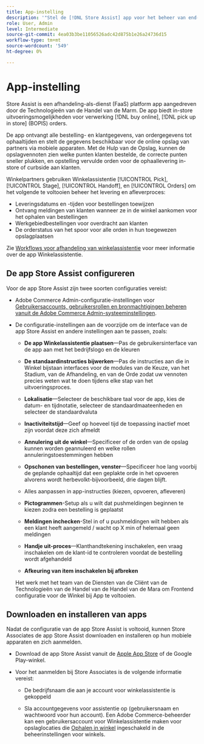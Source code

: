 ```yaml
---
title: App-instelling
description: '"Stel de [!DNL Store Assist] app voor het beheer van end-to-end workflows voor de afhandeling van winkels en processen voor het online kopen van orders." '
role: User, Admin
level: Intermediate
source-git-commit: 4ea03b3be11056526adc42d875b1e26a24736d15
workflow-type: tm+mt
source-wordcount: '549'
ht-degree: 0%

---
```


# App-instelling

Store Assist is een afhandeling-als-dienst (FaaS) platform app aangedreven door de Technologieën van de Handel van de Marm. De app biedt in-store uitvoeringsmogelijkheden voor verwerking [!DNL buy online], [!DNL pick up in store] (BOPIS) orders.

De app ontvangt alle bestelling- en klantgegevens, van ordergegevens tot ophaaltijden en stelt de gegevens beschikbaar voor de online opslag van partners via mobiele apparaten. Met de Hulp van de Opslag, kunnen de opslagvennoten zien welke punten klanten bestelde, de correcte punten sneller plukken, en opstelling vervulde orden voor de ophaallevering in-store of curbside aan klanten.

Winkelpartners gebruiken Winkelassistentie [!UICONTROL Pick], [!UICONTROL Stage], [!UICONTROL Handoff], en [!UICONTROL Orders] om het volgende te voltooien beheer het levering en afleverproces:

- Leveringsdatums en -tijden voor bestellingen toewijzen
- Ontvang meldingen van klanten wanneer ze in de winkel aankomen voor het ophalen van bestellingen
- Werkgebiedbestellingen voor overdracht aan klanten
- De orderstatus van het spoor voor alle orden in hun toegewezen opslagplaatsen

Zie [Workflows voor afhandeling van winkelassistentie](store-assist-modules.md) voor meer informatie over de app Winkelassistentie.


## De app Store Assist configureren

Voor de app Store Assist zijn twee soorten configuraties vereist:

- Adobe Commerce Admin-configuratie-instellingen voor [Gebruikersaccounts, gebruikersrollen en bronmachtigingen beheren vanuit de Adobe Commerce Admin-systeeminstellingen](user-setup.md).

- De configuratie-instellingen aan de voorzijde om de interface van de app Store Assist en andere instellingen aan te passen, zoals:

   - **De app Winkelassistentie plaatsen**—Pas de gebruikersinterface van de app aan met het bedrijfslogo en de kleuren

   - **De standaardinstructies bijwerken**—Pas de instructies aan die in Winkel bijstaan interfaces voor de modules van de Keuze, van het Stadium, van de Afhandeling, en van de Orde zodat uw vennoten precies weten wat te doen tijdens elke stap van het uitvoeringsproces.

   - **Lokalisatie**—Selecteer de beschikbare taal voor de app, kies de datum- en tijdnotatie, selecteer de standaardmaateenheden en selecteer de standaardvaluta

   - **Inactiviteitstijd**—Geef op hoeveel tijd de toepassing inactief moet zijn voordat deze zich afmeldt

   - **Annulering uit de winkel**—Specificeer of de orden van de opslag kunnen worden geannuleerd en welke rollen annuleringstoestemmingen hebben

   - **Opschonen van bestellingen, venster**—Specificeer hoe lang voorbij de geplande ophaaltijd dat een geplakte orde in het opvoeren alvorens wordt herbevolkt-bijvoorbeeld, drie dagen blijft.

   - Alles aanpassen in app-instructies (kiezen, opvoeren, afleveren)

   - **Pictogrammen**-Setup als u wilt dat pushmeldingen beginnen te kiezen zodra een bestelling is geplaatst

   - **Meldingen inchecken**-Stel in of u pushmeldingen wilt hebben als een klant heeft aangemeld / wacht op X min of helemaal geen meldingen

   - **Handje uit-proces**—Klanthandtekening inschakelen, een vraag inschakelen om de klant-id te controleren voordat de bestelling wordt afgehandeld

   - **Afkeuring van item inschakelen bij afbreken**

   Het werk met het team van de Diensten van de Cliënt van de Technologieën van de Handel van de Handel van de Mara om Frontend configuratie voor de Winkel bij App te voltooien.

## Downloaden en installeren van apps

Nadat de configuratie van de app Store Assist is voltooid, kunnen Store Associates de app Store Assist downloaden en installeren op hun mobiele apparaten en zich aanmelden.

- Download de app Store Assist vanuit de [Apple App Store](https://apps.apple.com/us/app/store-assist-by-walmart/id16092815390) of de Google Play-winkel.

- Voor het aanmelden bij Store Associates is de volgende informatie vereist:

   - De bedrijfsnaam die aan je account voor winkelassistentie is gekoppeld

   - Sla accountgegevens voor assistentie op (gebruikersnaam en wachtwoord voor hun account).
   Een Adobe Commerce-beheerder kan een gebruikersaccount voor Winkelassistentie maken voor opslaglocaties die [Ophalen in winkel](merchant-store-configuration.md#pickup-location-configuration) ingeschakeld in de beheerinstellingen voor winkels.

